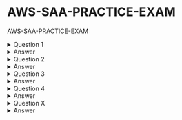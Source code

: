 # AWS-SAA-PRACTICE-EXAM
AWS-SAA-PRACTICE-EXAM

<details>
  <summary>Question 1</summary>
 
A company collects data for temperature, humidity, and atmospheric pressure in cities across multiple continents.  The average volume of data that the company collects from each site daily is 500 GB.  Each site has a high-speed internet connection.  The company wants to aggregate the data from all these global sites as quickly as possible in a single Amazon S3 bucket.  The solution must minimize operational complexity.  

Which solution meets these requirements?

- [ ] A.  Turn on S3 Transfer Acceleration on the destination S3 bucket. Use multipart uploads to directly upload site data to the destination S3 bucket.    
- [ ] B.  Upload the data from each site to an S3 bucket in the closest Region.  Use S3 Cross-Region Replication to copy objects to the destination S3 bucket.  Then remove the data from the origin S3 bucket.    
- [ ] C.  Schedule AWS Snowball Edge Storage Optimized device jobs daily to transfer data from each site to the closest Region.  Use S3 Cross-Region Replication to copy objects to the destination S3 bucket.    
- [ ] D.  Upload the data from each site to an Amazon EC2 instance in the closest Region.  Store the data in an Amazon Elastic Block Store (Amazon EBS) volume.  At regular intervals, take an EBS snapshot and copy it to the Region that contains the destination S3 bucket.  Restore the EBS volume in that Region. 

</details>

<details>
  <summary>Answer</summary>

  - [ ] A.  Turn on S3 Transfer Acceleration on the destination S3 bucket. Use multipart uploads to directly upload site data to the destination S3 bucket.    

  The correct answer is A. Turn on S3 Transfer Acceleration on the destination S3 bucket. Use multipart uploads to directly upload site data to the destination S3 bucket.   

  Why is this the correct answer?
  
  - [ ] S3 Transfer Acceleration: This feature is designed to speed up transfers of data over long distances between your client and your S3 bucket. It leverages Amazon's CloudFront edge locations to optimize the network path, reducing latency and increasing throughput. Given that the company is transferring data from sites across multiple continents, S3 Transfer Acceleration is highly relevant.
  - [ ] Multipart Uploads: This feature allows you to upload a single object as a set of parts. Multipart uploads can improve throughput, provide faster recovery from network issues, and support uploading large objects (up to 5 TB). Since the company is dealing with 500 GB of data daily from each site, multipart uploads are a good practice to ensure efficient and reliable uploads.
  - [ ] Minimal Operational Complexity: This solution is relatively straightforward to implement. You enable S3 Transfer Acceleration on the bucket and configure your uploads to use the multipart upload API. This avoids the need for complex infrastructure setups or data transfer orchestration.
  
  Why are the other answers wrong?
  
  B. Upload the data from each site to an S3 bucket in the closest Region. Use S3 Cross-Region Replication to copy objects to the destination S3 bucket. Then remove the data from the origin S3 bucket.   
  
  Why it's wrong: 
  
  While this approach could work, it adds operational complexity. It involves managing S3 buckets in multiple regions, setting up and monitoring Cross-Region Replication, and ensuring data is deleted from the origin buckets. This adds more steps and potential points of failure compared to directly uploading with S3 Transfer Acceleration and multipart uploads. Also, Cross-Region Replication is optimized for asynchronous copying, which might not meet the requirement of getting the data into the central bucket "as quickly as possible."
  
  C. Schedule AWS Snowball Edge Storage Optimized device jobs daily to transfer data from each site to the closest Region. Use S3 Cross-Region Replication to copy objects to the destination S3 bucket.   
  
  Why it's wrong: 
  
  AWS Snowball Edge is designed for large-scale data transfers where network bandwidth is limited or cost-prohibitive. In this scenario, each site has a high-speed internet connection, making Snowball Edge unnecessary and adding significant operational overhead. Managing Snowball Edge devices, shipping them, and coordinating the data transfer process is far more complex than using direct uploads.
  
  D. Upload the data from each site to an Amazon EC2 instance in the closest Region. Store the data in an Amazon Elastic Block Store (Amazon EBS) volume. At regular intervals, take an EBS snapshot and copy it to the Region that contains the destination S3 bucket. Restore the EBS volume in that Region.   
  
  Why it's wrong: 
  
  This solution is overly complex and inefficient. It involves managing EC2 instances and EBS volumes in multiple regions, dealing with EBS snapshots, and restoring volumes. This adds significant operational overhead and introduces potential performance bottlenecks. It's also more costly than directly uploading to S3.
  
  Summary
  
  The best solution is A. Turn on S3 Transfer Acceleration on the destination S3 bucket. Use multipart uploads to directly upload site data to the destination S3 bucket. This approach provides the fastest data transfer over long distances with the least operational complexity.

</details>

<details>
  <summary>Question 2</summary>

  A company runs a web application that stores session state in memory on Amazon EC2 instances. The company wants to implement a solution to store session state data durably and elastically. The solution must minimize operational overhead.
  
  Which solution meets these requirements?
  
  - [ ] A. Use Amazon DynamoDB to store the session state data. Modify the application to read and write session state data to DynamoDB.
  - [ ] B. Use Amazon ElastiCache for Redis to store the session state data. Modify the application to read and write session state data to ElastiCache.
  - [ ] C. Use Amazon EC2 instance store volumes to store the session state data. Configure the application to replicate session state data across multiple EC2 instances.
  - [ ] D. Use Amazon Elastic File System (Amazon EFS) to store the session state data. Modify the application to read and write session state data to Amazon EFS.

</details>

<details>
  <summary>Answer</summary>

  - [ ] B. Use Amazon ElastiCache for Redis to store the session state data. Modify the application to read and write session state data to ElastiCache.

  The correct answer is B. Use Amazon ElastiCache for Redis to store the session state data. Modify the application to read and write session state data to ElastiCache.

  Why is this the correct answer?
  
  - [ ] Durable and Elastic: ElastiCache (both Redis and Memcached) provides an in-memory data store that is highly available and scalable.
  - [ ] Redis, in particular, offers durability options (RDB and AOF persistence) to ensure that session data is not lost in case of failures.
  - [ ] ElastiCache can elastically scale to handle increasing session loads.
  - [ ] Minimizes Operational Overhead: ElastiCache is a managed service.
  - [ ] AWS handles the setup, patching, scaling, and maintenance of the cache infrastructure, reducing the operational burden on the company.
  
  Why are the other answers wrong?
  
  A. Use Amazon DynamoDB to store the session state data. Modify the application to read and write session state data to DynamoDB.
  
  Why it's wrong: While DynamoDB is durable and scalable, it's a NoSQL database, not an in-memory cache. Accessing DynamoDB is generally slower than accessing an in-memory cache like ElastiCache. For session state, low latency is crucial for a good user experience. DynamoDB might introduce more latency than ElastiCache.
  
  C. Use Amazon EC2 instance store volumes to store the session state data. Configure the application to replicate session state data across multiple EC2 instances.
  
  Why it's wrong: EC2 instance store volumes are ephemeral, meaning the data is lost if the instance stops, terminates, or fails. Relying on instance store for session state would require complex application-level replication, which introduces significant operational overhead and potential data loss. This solution is neither durable nor operationally simple.
  
  D. Use Amazon Elastic File System (Amazon EFS) to store the session state data. Modify the application to read and write session state data to Amazon EFS.
  
  Why it's wrong: EFS is a file storage service. File system operations are generally slower than in-memory operations. Using EFS for session state would introduce latency and negatively impact application performance. It's not designed for the high-speed, low-latency access required for session data.
  
  Summary
  
  ElastiCache for Redis is the best solution because it provides a durable, elastic, and managed in-memory store that minimizes operational overhead and meets the performance requirements for session state management.
    
</details>


<details>
  <summary>Question 3</summary>

  A company uses AWS Organizations to manage multiple AWS accounts for different departments.  The management account has an Amazon S3 bucket that contains project reports.  The company wants to limit access to this S3 bucket to only users of accounts within the organization in AWS Organizations.  Which solution meets these requirements with the LEAST amount of operational overhead?    
  
  - [ ] A.  Add the aws:PrincipalOrgID global condition key with a reference to the organization ID to the S3 bucket policy.    
  - [ ] B.  Create an organizational unit (OU) for each department.  Add the aws:PrincipalOrgPaths global condition key to the S3 bucket policy.    
  - [ ] C.  Use AWS CloudTrail to monitor the CreateAccount, InviteAccountToOrganization, LeaveOrganization, and RemoveAccountFrom Organization events.  Update the S3 bucket policy accordingly.    
  - [ ] D.  Tag each user that needs access to the S3 bucket.  Add the aws: PrincipalTag global condition key to the S3 bucket policy.    

</details>

<details>
  <summary>Answer</summary>

  - [ ] A. Add the aws:PrincipalOrgID global condition key with a reference to the organization ID to the S3 bucket policy.

  The correct answer is A. Add the aws:PrincipalOrgID global condition key with a reference to the organization ID to the S3 bucket policy.

Why is this the correct answer?

aws:PrincipalOrgID for Organization-Wide Access: The aws:PrincipalOrgID condition key in an S3 bucket policy allows you to restrict access to AWS principals (users, roles) that belong to a specific AWS organization. This is the most efficient and direct way to enforce the requirement that only accounts within your AWS Organizations can access the bucket.
Least Operational Overhead: This method involves a simple modification to the S3 bucket policy. You add a condition that checks the organization ID, which is a static identifier. There's no need to manage individual accounts, OUs, or tags, resulting in minimal administrative effort.
Why are the other answers wrong?

B. Create an organizational unit (OU) for each department. Add the aws:PrincipalOrgPaths global condition key to the S3 bucket policy.   

Why it's wrong: While this could work, it's more complex than necessary. It requires you to create and maintain OUs, which adds organizational structure overhead. The aws:PrincipalOrgPaths condition key restricts access based on the OU hierarchy, which might be useful in some cases but is not needed for the simple requirement of granting access to the entire organization. If the organization structure changes, you might need to update the bucket policy.
C. Use AWS CloudTrail to monitor the CreateAccount, InviteAccountToOrganization, LeaveOrganization, and RemoveAccountFrom Organization events. Update the S3 bucket policy accordingly.

Why it's wrong: This is an extremely complex and inefficient solution. It involves:
Setting up CloudTrail to log organization events.
Creating an automated process (e.g., Lambda function) to analyze CloudTrail logs.
Parsing the logs to identify changes in the organization membership.
Dynamically updating the S3 bucket policy based on those changes. This approach introduces significant operational overhead, potential latency in policy updates, and increased risk of errors.
D. Tag each user that needs access to the S3 bucket. Add the aws: PrincipalTag global condition key to the S3 bucket policy.   

Why it's wrong: This is also complex and difficult to maintain. It requires:
Implementing a system to tag IAM users.
Ensuring that all relevant users are correctly tagged.
Updating tags whenever users are added or removed.
The aws:PrincipalTag condition key is useful for attribute-based access control (ABAC) but is not the most efficient way to control access based on organization membership.
Summary

The best solution is A. Add the aws:PrincipalOrgID global condition key because it's the simplest, most direct, and least operationally intensive way to restrict S3 bucket access to accounts within an AWS organization.

</details>

<details>
  <summary>Question 4</summary>

An application runs on an Amazon EC2 instance in a VPC.  The application processes logs that are stored in an Amazon S3 bucket.  The EC2 instance needs to access the S3 bucket without connectivity to the internet.  Which solution will provide private network connectivity to Amazon S3?   

- [ ] A.  Create a gateway VPC endpoint to the S3 bucket.    
- [ ] B.  Stream the logs to Amazon CloudWatch Logs.  Export the logs to the S3 bucket.    
- [ ] C.  Create an instance profile on Amazon EC2 to allow S3 access.    
- [ ] D.  Create an Amazon API Gateway API with a private link to access the S3 endpoint.  

</details>

<details>
  <summary>Answer</summary>

- [ ] A.  Create a gateway VPC endpoint to the S3 bucket.  

The correct answer is A. Create a gateway VPC endpoint to the S3 bucket.

Why is this the correct answer?

- [ ] Gateway VPC Endpoint for Private Connectivity: A gateway VPC endpoint for S3 enables instances within your VPC to access S3 over the AWS private network, without traversing the internet.
- [ ] This provides secure and private connectivity, satisfying the requirement to access the S3 bucket without internet access.

Why are the other answers wrong?

B. Stream the logs to Amazon CloudWatch Logs. Export the logs to the S3 bucket.

Why it's wrong: While CloudWatch Logs is useful for log management, this solution doesn't address the requirement for private connectivity. Exporting logs from CloudWatch Logs to S3 still involves network traffic, and it doesn't guarantee that the initial application access to S3 is private. It also adds an unnecessary intermediary step.

C. Create an instance profile on Amazon EC2 to allow S3 access.

Why it's wrong: An instance profile (which uses IAM roles) grants permissions to the EC2 instance to access AWS services like S3. However, it does not, by itself, provide private connectivity. The instance would still use public endpoints to access S3 unless a VPC endpoint is configured.

D. Create an Amazon API Gateway API with a private link to access the S3 endpoint.

Why it's wrong: While PrivateLink does provide private connectivity, using API Gateway in this scenario is overly complex and not the intended use case. API Gateway is designed for creating and managing APIs, not for direct, high-volume data access to S3 from EC2 instances. Gateway VPC endpoints are simpler and more efficient for this purpose.

Summary

The best solution is A. Create a gateway VPC endpoint to the S3 bucket because it directly and efficiently provides the required private connectivity between the EC2 instance and the S3 bucket.

</details>












































<details>
  <summary>Question X</summary>

- [ ] A.  Turn on S3 Transfer Acceleration on the destination S3 bucket. Use multipart uploads to directly upload site data to the destination S3 bucket.    
- [ ] B.  Upload the data from each site to an S3 bucket in the closest Region.  Use S3 Cross-Region Replication to copy objects to the destination S3 bucket.  Then remove the data from the origin S3 bucket.    
- [ ] C.  Schedule AWS Snowball Edge Storage Optimized device jobs daily to transfer data from each site to the closest Region.  Use S3 Cross-Region Replication to copy objects to the destination S3 bucket.    
- [ ] D.  Upload the data from each site to an Amazon EC2 instance in the closest Region.  Store the data in an Amazon Elastic Block Store (Amazon EBS) volume.  At regular intervals, take an EBS snapshot and copy it to the Region that contains the destination S3 bucket.  Restore the EBS volume in that Region. 

</details>

<details>
  <summary>Answer</summary>

- [ ] A.  Turn on S3 Transfer Acceleration on the destination S3 bucket. Use multipart uploads to directly upload site data to the destination S3 bucket.    

</details>










